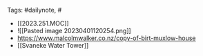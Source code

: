 
Tags: #dailynote, #
- [[2023.251.MOC]]
- ![[Pasted image 20230401120254.png]]
- https://www.malcolmwalker.co.nz/copy-of-birt-muxlow-house
- [[Svaneke Water Tower]]
